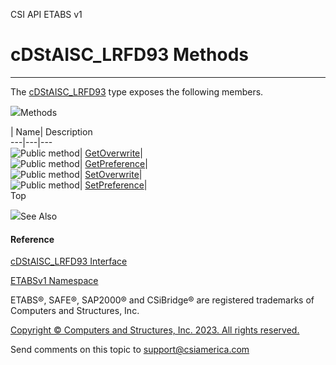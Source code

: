 ﻿

CSI API ETABS v1

# cDStAISC_LRFD93 Methods  
  
---  
  
The [cDStAISC_LRFD93](71e56c6a-748e-6022-8ae2-ec499d16c6d6.htm) type exposes
the following members.

![](../icons/SectionExpanded.png)Methods

| Name| Description  
---|---|---  
![Public method](../icons/pubmethod.gif)|
[GetOverwrite](29b07089-dd8c-0a8a-0f29-9ba7f47526a8.htm)|  
![Public method](../icons/pubmethod.gif)|
[GetPreference](010f393e-037d-1eaa-1088-1574654a4c98.htm)|  
![Public method](../icons/pubmethod.gif)|
[SetOverwrite](5de1a6a5-f1f1-68e5-d153-d4c138db2aae.htm)|  
![Public method](../icons/pubmethod.gif)|
[SetPreference](1fe66244-4d86-e106-2992-c985cc1893be.htm)|  
Top

![](../icons/SectionExpanded.png)See Also

#### Reference

[cDStAISC_LRFD93 Interface](71e56c6a-748e-6022-8ae2-ec499d16c6d6.htm)

[ETABSv1 Namespace](2780f1b8-2033-5289-2298-1cdb2a7508d9.htm)

ETABS®, SAFE®, SAP2000® and CSiBridge® are registered trademarks of Computers
and Structures, Inc.  

[Copyright © Computers and Structures, Inc. 2023. All rights
reserved.](http://www.csiamerica.com)

Send comments on this topic to
[support@csiamerica.com](mailto:support%40csiamerica.com?Subject=CSI%20API%20ETABS%20v1)

